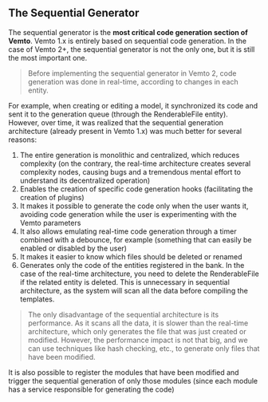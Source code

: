 ## The Sequential Generator

The sequential generator is the **most critical code generation section of Vemto**. Vemto 1.x is entirely based on sequential code generation. In the case of Vemto 2+, the sequential generator is not the only one, but it is still the most important one.

> Before implementing the sequential generator in Vemto 2, code generation was done in real-time, according to changes in each entity. 

For example, when creating or editing a model, it synchronized its code and sent it to the generation queue (through the RenderableFile entity). However, over time, it was realized that the sequential generation architecture (already present in Vemto 1.x) was much better for several reasons:

1. The entire generation is monolithic and centralized, which reduces complexity (on the contrary, the real-time architecture creates several complexity nodes, causing bugs and a tremendous mental effort to understand its decentralized operation)
2. Enables the creation of specific code generation hooks (facilitating the creation of plugins)
3. It makes it possible to generate the code only when the user wants it, avoiding code generation while the user is experimenting with the Vemto parameters
4. It also allows emulating real-time code generation through a timer combined with a debounce, for example (something that can easily be enabled or disabled by the user)
5. It makes it easier to know which files should be deleted or renamed
6. Generates only the code of the entities registered in the bank. In the case of the real-time architecture, you need to delete the RenderableFile if the related entity is deleted. This is unnecessary in sequential architecture, as the system will scan all the data before compiling the templates.

> The only disadvantage of the sequential architecture is its performance. As it scans all the data, it is slower than the real-time architecture, which only generates the file that was just created or modified. However, the performance impact is not that big, and we can use techniques like hash checking, etc., to generate only files that have been modified.

It is also possible to register the modules that have been modified and trigger the sequential generation of only those modules (since each module has a service responsible for generating the code)